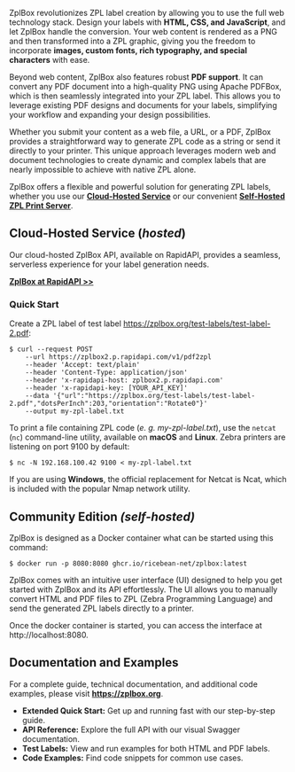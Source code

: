 ZplBox revolutionizes ZPL label creation by allowing you to use the full web technology stack. Design your labels with 
**HTML, CSS, and JavaScript**, and let ZplBox handle the conversion. Your web content is rendered as a PNG and then transformed 
into a ZPL graphic, giving you the freedom to incorporate **images, custom fonts, rich typography, and special characters** with ease.

Beyond web content, ZplBox also features robust **PDF support**. It can convert any PDF document into a high-quality PNG using 
Apache PDFBox, which is then seamlessly integrated into your ZPL label. This allows you to leverage existing PDF designs and 
documents for your labels, simplifying your workflow and expanding your design possibilities.

Whether you submit your content as a web file, a URL, or a PDF, ZplBox provides a straightforward way to generate ZPL code 
as a string or send it directly to your printer. This unique approach leverages modern web and document technologies to create
dynamic and complex labels that are nearly impossible to achieve with native ZPL alone.

ZplBox offers a flexible and powerful solution for generating ZPL labels, whether you use our [**Cloud-Hosted Service**](https://rapidapi.com/ricebean-ricebean-default/api/zplbox2) or our convenient [**Self-Hosted ZPL Print Server**](https://zplbox.org/#zpl-print-server).

## Cloud-Hosted Service (*hosted*)
Our cloud-hosted ZplBox API, available on RapidAPI, provides a seamless, serverless experience for your label generation needs.

[**ZplBox at RapidAPI >>**](https://rapidapi.com/ricebean-ricebean-default/api/zplbox2)

### Quick Start
Create a ZPL label of test label https://zplbox.org/test-labels/test-label-2.pdf:
```shell
$ curl --request POST 
    --url https://zplbox2.p.rapidapi.com/v1/pdf2zpl 
    --header 'Accept: text/plain' 
    --header 'Content-Type: application/json' 
    --header 'x-rapidapi-host: zplbox2.p.rapidapi.com' 
    --header 'x-rapidapi-key: [YOUR_API_KEY]' 
    --data '{"url":"https://zplbox.org/test-labels/test-label-2.pdf","dotsPerInch":203,"orientation":"Rotate0"}'
    --output my-zpl-label.txt
```

To print a file containing ZPL code (_e. g. my-zpl-label.txt_), use the `netcat` (`nc`) command-line utility, available on **macOS** and **Linux**. Zebra printers are listening on port 9100 by default:
```shell
$ nc -N 192.168.100.42 9100 < my-zpl-label.txt
```
If you are using **Windows**, the official replacement for Netcat is Ncat, which is included with the popular Nmap network utility.

## Community Edition *(self-hosted)*
ZplBox is designed as a Docker container what can be started using this command:
```shell
$ docker run -p 8080:8080 ghcr.io/ricebean-net/zplbox:latest
```
ZplBox comes with an intuitive user interface (UI) designed to help you get started with ZplBox and its API 
effortlessly. The UI allows you to manually convert HTML and PDF files to ZPL (Zebra Programming Language) and
send the generated ZPL labels directly to a printer. 

Once the docker container is started, you can access the interface at http://localhost:8080.

## Documentation and Examples 
For a complete guide, technical documentation, and additional code examples, please visit **https://zplbox.org**.

* **Extended Quick Start:** Get up and running fast with our step-by-step guide.
* **API Reference:** Explore the full API with our visual Swagger documentation.
* **Test Labels:** View and run examples for both HTML and PDF labels.
* **Code Examples:** Find code snippets for common use cases.